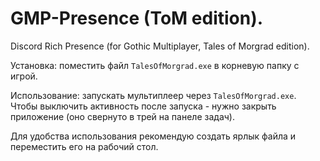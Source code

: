 # GMP-Presence (ToM edition).
Discord Rich Presence (for Gothic Multiplayer, Tales of Morgrad edition).


Установка: поместить файл `TalesOfMorgrad.exe` в корневую папку с игрой.


Использование: запускать мультиплеер через `TalesOfMorgrad.exe`. Чтобы выключить активность после запуска - нужно закрыть приложение (оно свернуто в трей на панеле задач).

Для удобства использования рекомендую создать ярлык файла и переместить его на рабочий стол.



